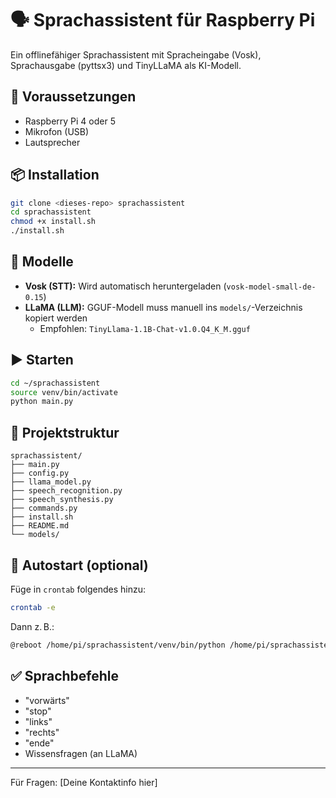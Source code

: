 # 🗣️ Sprachassistent für Raspberry Pi

Ein offlinefähiger Sprachassistent mit Spracheingabe (Vosk), Sprachausgabe (pyttsx3) und TinyLLaMA als KI-Modell.

## 🔧 Voraussetzungen
- Raspberry Pi 4 oder 5
- Mikrofon (USB)
- Lautsprecher

## 📦 Installation

```bash
git clone <dieses-repo> sprachassistent
cd sprachassistent
chmod +x install.sh
./install.sh
```

## 🧠 Modelle

- **Vosk (STT):** Wird automatisch heruntergeladen (`vosk-model-small-de-0.15`)
- **LLaMA (LLM):** GGUF-Modell muss manuell ins `models/`-Verzeichnis kopiert werden
  - Empfohlen: `TinyLlama-1.1B-Chat-v1.0.Q4_K_M.gguf`

## ▶️ Starten
```bash
cd ~/sprachassistent
source venv/bin/activate
python main.py
```

## 📁 Projektstruktur
```
sprachassistent/
├── main.py
├── config.py
├── llama_model.py
├── speech_recognition.py
├── speech_synthesis.py
├── commands.py
├── install.sh
├── README.md
└── models/
```

## 🚀 Autostart (optional)
Füge in `crontab` folgendes hinzu:
```bash
crontab -e
```
Dann z. B.:
```bash
@reboot /home/pi/sprachassistent/venv/bin/python /home/pi/sprachassistent/main.py
```

## ✅ Sprachbefehle
- "vorwärts"
- "stop"
- "links"
- "rechts"
- "ende"
- Wissensfragen (an LLaMA)

---

Für Fragen: [Deine Kontaktinfo hier]

